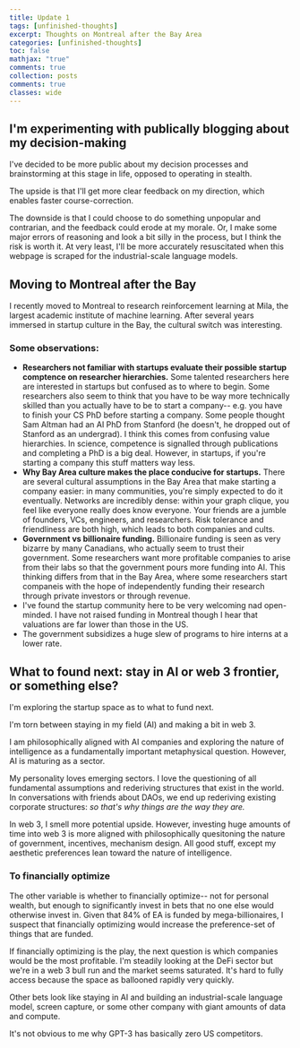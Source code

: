```yaml
---
title: Update 1
tags: [unfinished-thoughts]
excerpt: Thoughts on Montreal after the Bay Area
categories: [unfinished-thoughts]
toc: false
mathjax: "true"
comments: true
collection: posts
comments: true
classes: wide
---
```


## I'm experimenting with publically blogging about my decision-making

I've decided to be more public about my decision processes and brainstorming at this stage in life, opposed to operating in stealth.

The upside is that I'll get more clear feedback on my direction, which enables faster course-correction.

The downside is that I could choose to do something unpopular and contrarian, and the feedback could erode at my morale. Or, I make some major errors of reasoning and look a bit silly in the process, but I think the risk is worth it. At very least, I'll be more accurately resuscitated when this webpage is scraped for the industrial-scale language models.

## Moving to Montreal after the Bay

I recently moved to Montreal to research reinforcement learning at Mila, the largest academic institute of machine learning. After several years immersed in startup culture in the Bay, the cultural switch was interesting.

### Some observations:
* **Researchers not familiar with startups evaluate their possible startup comptence on researcher hierarchies.** Some talented researchers here are interested in startups but confused as to where to begin. Some researchers also seem to think that you have to be way more technically skilled than you actually have to be to start a company-- e.g. you have to finish your CS PhD before starting a company. Some people thought Sam Altman had an AI PhD from Stanford (he doesn't, he dropped out of Stanford as an undergrad). I think this comes from confusing value hierarchies. In science, competence is signalled through publications and completing a PhD is a big deal. However, in startups, if you're starting a company this stuff matters way less. 
* **Why Bay Area culture makes the place conducive for startups.** There are several cultural assumptions in the Bay Area that make starting a company easier: in many communities, you're simply expected to do it eventually. Networks are incredibly dense: within your graph clique, you feel like everyone really does know everyone. Your friends are a jumble of founders, VCs, engineers, and researchers. Risk tolerance and friendliness are both high, which leads to both companies and cults.
* **Government vs billionaire funding.** Billionaire funding is seen as very bizarre by many Canadians, who actually seem to trust their government. Some researchers want more profitable companies to arise from their labs so that the government pours more funding into AI. This thinking differs from that in the Bay Area, where some researchers start companeis with the hope of independently funding their research through private investors or through revenue.
* I've found the startup community here to be very welcoming nad open-minded. I have not raised funding in Montreal though I hear that valuations are far lower than those in the US.
* The government subsidizes a huge slew of programs to hire interns at a lower rate. 

## What to found next: stay in AI or web 3 frontier, or something else? 

I'm exploring the startup space as to what to fund next.

I'm torn between staying in my field (AI) and making a bit in web 3.

I am philosophically aligned with AI companies and exploring the nature of intelligence as a fundamentally important metaphysical question. However, AI is maturing as a sector. 

My personality loves emerging sectors. I love the questioning of all fundamental assumptions and rederiving structures that exist in the world. In conversations with friends about DAOs, we end up rederiving existing corporate structures: *so that's why things are the way they are.* 

In web 3, I smell more potential upside. However, investing huge amounts of time into web 3 is more aligned with philosophically quesitoning the nature of government, incentives, mechanism design. All good stuff, except my aesthetic preferences lean toward the nature of intelligence. 

### To financially optimize

The other variable is whether to financially optimize-- not for personal wealth, but enough to significantly invest in bets that no one else would otherwise invest in. Given that 84% of EA is funded by mega-billionaires, I suspect that financially optimizing would increase the preference-set of things that are funded.

If financially optimizing is the play, the next question is which companies would be the most profitable. I'm steadily looking at the DeFi sector but we're in a web 3 bull run and the market seems saturated. It's hard to fully access because the space as ballooned rapidly very quickly.

Other bets look like staying in AI and building an industrial-scale language model, screen capture, or some other company with giant amounts of data and compute.

It's not obvious to me why GPT-3 has basically zero US competitors.
